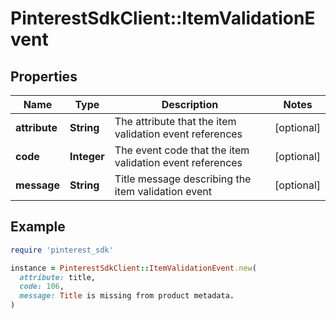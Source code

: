 # PinterestSdkClient::ItemValidationEvent

## Properties

| Name | Type | Description | Notes |
| ---- | ---- | ----------- | ----- |
| **attribute** | **String** | The attribute that the item validation event references | [optional] |
| **code** | **Integer** | The event code that the item validation event references | [optional] |
| **message** | **String** | Title message describing the item validation event | [optional] |

## Example

```ruby
require 'pinterest_sdk'

instance = PinterestSdkClient::ItemValidationEvent.new(
  attribute: title,
  code: 106,
  message: Title is missing from product metadata.
)
```

